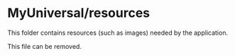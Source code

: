# MyUniversal/resources

This folder contains resources (such as images) needed by the application. 

This file can be removed.
